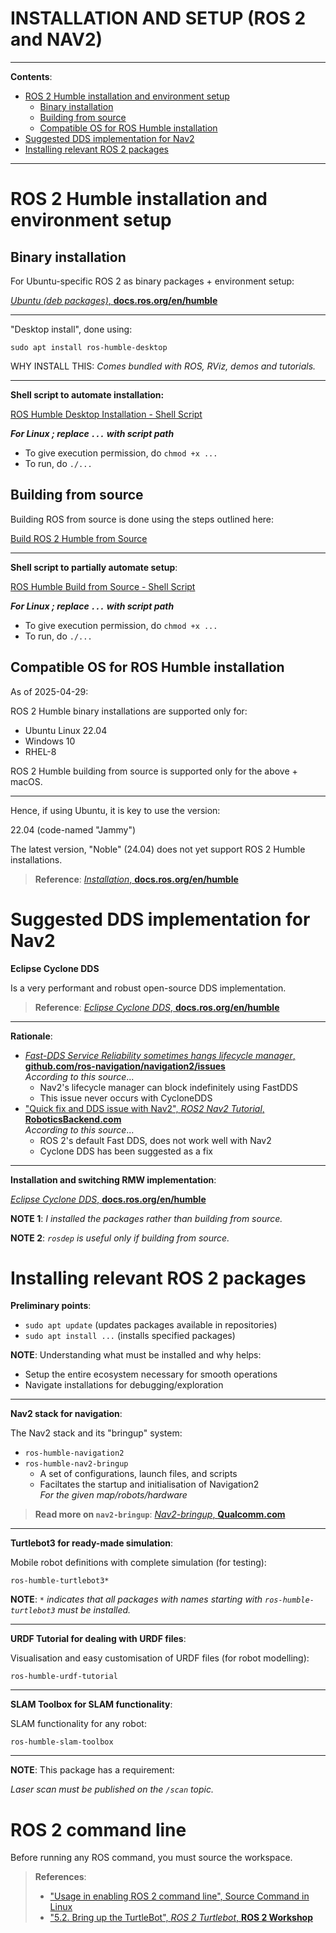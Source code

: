<h1>INSTALLATION AND SETUP (ROS 2 and NAV2)</h1>

---

**Contents**:

- [ROS 2 Humble installation and environment setup](#ros2-humble-installation-and-environment-setup)
	- [Binary installation](#binary-installation)
	- [Building from source](#building-from-source)
	- [Compatible OS for ROS Humble installation](#compatible-os-for-ros-humble-installation)
- [Suggested DDS implementation for Nav2](#suggested-dds-implementation-for-nav2)
- [Installing relevant ROS 2 packages](#installing-relevant-ros-2-packages)	

---

# ROS 2 Humble installation and environment setup
## Binary installation
For Ubuntu-specific ROS 2 as binary packages + environment setup:

[*Ubuntu (deb packages)*, **docs.ros.org/en/humble**](https://docs.ros.org/en/humble/Installation/Ubuntu-Install-Debs.html)

---

"Desktop install", done using:

```
sudo apt install ros-humble-desktop
```

WHY INSTALL THIS: *Comes bundled with ROS, RViz, demos and tutorials.*

---

**Shell script to automate installation:**

[ROS Humble Desktop Installation - Shell Script](./ros-humble-desktop-installation.sh)

***For Linux ; replace `...` with script path***

- To give execution permission, do `chmod +x ...`
- To run, do `./...` 

## Building from source
Building ROS from source is done using the steps outlined here:

[Build ROS 2 Humble from Source](./build-ros2-humble-from-source)

---

**Shell script to partially automate setup**:

[ROS Humble Build from Source - Shell Script](./ros-humble-build-from-source.sh)

***For Linux ; replace `...` with script path***

- To give execution permission, do `chmod +x ...`
- To run, do `./...` 

## Compatible OS for ROS Humble installation
As of 2025-04-29:

ROS 2 Humble binary installations are supported only for:

- Ubuntu Linux 22.04
- Windows 10
- RHEL-8

ROS 2 Humble building from source is supported only for the above + macOS.

---

Hence, if using Ubuntu, it is key to use the version:

22.04 (code-named "Jammy")

The latest version, "Noble" (24.04) does not yet support ROS 2 Humble installations.

> **Reference**: [*Installation*, **docs.ros.org/en/humble**](https://docs.ros.org/en/humble/Installation.html)

# Suggested DDS implementation for Nav2
**Eclipse Cyclone DDS**

Is a very performant and robust open-source DDS implementation.

> **Reference**: [*Eclipse Cyclone DDS*, **docs.ros.org/en/humble**](https://docs.ros.org/en/humble/Installation/RMW-Implementations/DDS-Implementations/Working-with-Eclipse-CycloneDDS.html)

---

**Rationale**:

- [*Fast-DDS Service Reliability sometimes hangs lifecycle manager*, **github.com/ros-navigation/navigation2/issues**](https://github.com/ros-navigation/navigation2/issues/3033) <br> *According to this source*...
	- Nav2's lifecycle manager can block indefinitely using FastDDS
	- This issue never occurs with CycloneDDS
- ["Quick fix and DDS issue with Nav2", *ROS2 Nav2 Tutorial*, **RoboticsBackend.com**](https://roboticsbackend.com/ros2-nav2-tutorial/#Quick_fix_and_DDS_issue_with_Nav2) <br> *According to this source*...
	- ROS 2's default Fast DDS, does not work well with Nav2
	- Cyclone DDS has been suggested as a fix

---

**Installation and switching RMW implementation**:

[*Eclipse Cyclone DDS*, **docs.ros.org/en/humble**](https://docs.ros.org/en/humble/Installation/RMW-Implementations/DDS-Implementations/Working-with-Eclipse-CycloneDDS.html)

**NOTE 1**: *I installed the packages rather than building from source.*

**NOTE 2**: *`rosdep` is useful only if building from source.*

# Installing relevant ROS 2 packages
**Preliminary points**:

- `sudo apt update` (updates packages available in repositories)
- `sudo apt install ...` (installs specified packages)

**NOTE**: Understanding what must be installed and why helps:

- Setup the entire ecosystem necessary for smooth operations
- Navigate installations for debugging/exploration

---

**Nav2 stack for navigation**:

The Nav2 stack and its "bringup" system:

- `ros-humble-navigation2`
- `ros-humble-nav2-bringup`
    - A set of configurations, launch files, and scripts
    - Faciltates the startup and initialisation of Navigation2 <br> *For the given map/robots/hardware*

> **Read more on `nav2-bringup`**: [*Nav2-bringup*, **Qualcomm.com**](https://docs.qualcomm.com/bundle/publicresource/topics/80-70015-265/nav2-bringup_5_2_1.html)

---

**Turtlebot3 for ready-made simulation**:

Mobile robot definitions with complete simulation (for testing):

`ros-humble-turtlebot3*`

**NOTE**: *`*` indicates that all packages with names starting with `ros-humble-turtlebot3` must be installed.*

---

**URDF Tutorial for dealing with URDF files**:

Visualisation and easy customisation of URDF files (for robot modelling):

`ros-humble-urdf-tutorial`

---

**SLAM Toolbox for SLAM functionality**:

SLAM functionality for any robot:

`ros-humble-slam-toolbox`

---

**NOTE**: This package has a requirement:

*Laser scan must be published on the `/scan` topic.*

# ROS 2 command line
Before running any ROS command, you must source the workspace.

> **References**:
>
> - ["Usage in enabling ROS 2 command line", Source Command in Linux](./source-command-in-linux.md#usage-in-enabling-ros-2-command-line)
> - ["5.2. Bring up the TurtleBot", *ROS 2 Turtlebot*, **ROS 2 Workshop**](https://ros2-industrial-workshop.readthedocs.io/en/latest/_source/navigation/ROS2-Turtlebot.html#bring-up-the-turtlebot)